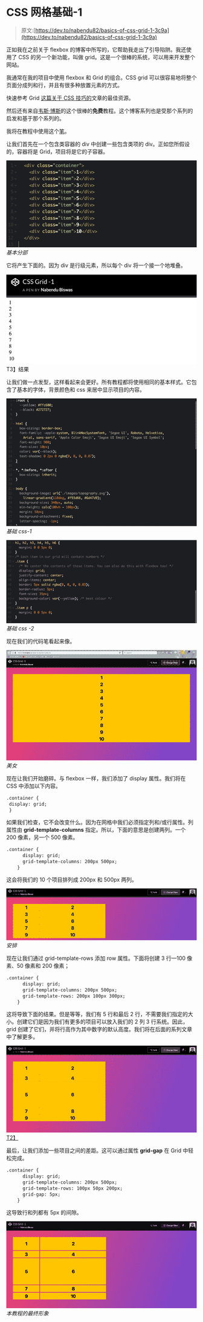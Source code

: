 # CSS 网格基础-1

> 原文:[https://dev.to/nabendu82/basics-of-css-grid-1-3c9a](https://dev.to/nabendu82/basics-of-css-grid-1-3c9a)

正如我在之前关于 flexbox 的博客中所写的，它帮助我走出了引导陷阱。我还使用了 CSS 的另一个新功能，叫做 grid。这是一个很棒的系统，可以用来开发整个网站。

我通常在我的项目中使用 flexbox 和 Grid 的组合。CSS grid 可以很容易地将整个页面分成列和行，并且有很多种放置元素的方式。

快速参考 Grid [这篇关于 CSS 技巧的](https://css-tricks.com/snippets/css/complete-guide-grid/)文章的最佳资源。

然后还有来自[韦斯·博斯](https://cssgrid.io/)的这个很棒的**免费**教程。这个博客系列也是受那个系列的启发和基于那个系列的。

我将在教程中使用这个[笔](https://codepen.io/nabendu82/full/zJddGM/)。

让我们首先在一个包含类容器的 div 中创建一些包含类项的 div。正如您所假设的，容器将是 Grid，项目将是它的子容器。

[![The basic div](img/6cb59f9ee48d3b2562b8a49deef73c89.png) ](https://res.cloudinary.com/practicaldev/image/fetch/s--bm80tj0v--/c_limit%2Cf_auto%2Cfl_progressive%2Cq_auto%2Cw_880/https://cdn-images-1.medium.com/max/2608/1%2AjyBELuQZa8vvVc9sz4DfiQ.png) *基本分部*

它将产生下面的。因为 div 是行级元素，所以每个 div 将一个接一个地堆叠。

[![The result](img/5a2dc5ee461b39d6f10aaaf0959361a1.png)](https://res.cloudinary.com/practicaldev/image/fetch/s--H00TAdq3--/c_limit%2Cf_auto%2Cfl_progressive%2Cq_auto%2Cw_880/https://cdn-images-1.medium.com/max/2344/1%2AeeKzoPkJI-CDpp_BrpwzyQ.png)T3】结果

让我们做一点发型，这样看起来会更好。所有教程都将使用相同的基本样式。它包含了基本的字体，背景颜色和 css 来居中显示项目的内容。

[![basic css-1](img/44935a5b6fc3cefc43efd182df88a861.png) ](https://res.cloudinary.com/practicaldev/image/fetch/s--LKwpQqu4--/c_limit%2Cf_auto%2Cfl_progressive%2Cq_auto%2Cw_880/https://cdn-images-1.medium.com/max/3696/1%2AH-XbRINY-HJzNxTwRDD55A.png) *基础 css-1*

[![basic css -2](img/37166ecc621cff845b028c1b078004fc.png) ](https://res.cloudinary.com/practicaldev/image/fetch/s--IMNKaACP--/c_limit%2Cf_auto%2Cfl_progressive%2Cq_auto%2Cw_880/https://cdn-images-1.medium.com/max/3688/1%2A_UfdnzxVBJvc-_bK5K7BGg.png) *基础 css -2*

现在我们的代码笔看起来像。

[![The beauty](img/a0177bc78c4794b86b7b88569e07a92d.png) ](https://res.cloudinary.com/practicaldev/image/fetch/s--O2sPW19b--/c_limit%2Cf_auto%2Cfl_progressive%2Cq_auto%2Cw_880/https://cdn-images-1.medium.com/max/5756/1%2A1DaWCVG6CNHYDSoX1bK97w.png) *美女*

现在让我们开始磨碎。与 flexbox 一样，我们添加了 display 属性。我们将在 CSS 中添加以下内容。

```
.container {
 display: grid;
 } 
```

如果我们检查，它不会改变什么。因为在网格中我们必须指定列和/或行属性。列属性由 **grid-template-columns** 指定。所以，下面的意思是创建两列。一个 200 像素，另一个 500 像素。

```
.container {
      display: grid;
      grid-template-columns: 200px 500px;
    } 
```

这会将我们的 10 个项目排列成 200px 和 500px 两列。

[![The arrangement](img/74745cdeed7abee74c80e9f5dda828f9.png) ](https://res.cloudinary.com/practicaldev/image/fetch/s--ktK0egFS--/c_limit%2Cf_auto%2Cfl_progressive%2Cq_auto%2Cw_880/https://cdn-images-1.medium.com/max/5760/1%2A76Ia3nIqKL2Z8x4qS36gQg.png) *安排*

现在让我们通过 grid-template-rows 添加 row 属性。下面将创建 3 行—100 像素、50 像素和 200 像素；

```
.container {
      display: grid;
      grid-template-columns: 200px 500px;
      grid-template-rows: 200px 100px 300px;
    } 
```

这将导致下面的结果。但是等等，我们有 5 行和最后 2 行，不需要我们指定的大小。创建它们是因为我们有更多的项目可以放入我们的 2 列 3 行系统。因此，grid 创建了它们，并将行高作为其中数字的默认高度。我们将在后面的系列文章中了解更多。

[![](img/bf89d5a6bdbd8c205a87090888eaeb66.png)T2】](https://res.cloudinary.com/practicaldev/image/fetch/s--Ltc5XgOi--/c_limit%2Cf_auto%2Cfl_progressive%2Cq_auto%2Cw_880/https://cdn-images-1.medium.com/max/5760/1%2ArXrdqTTQ-2aSk7IZZR4nZQ.png)

最后，让我们添加一些项目之间的差距。这可以通过属性 **grid-gap** 在 Grid 中轻松完成。

```
.container {
      display: grid;
      grid-template-columns: 200px 500px;
      grid-template-rows: 100px 50px 200px;
      grid-gap: 5px;
    } 
```

这导致行和列都有 5px 的间隙。

[![The final image of this tutorial](img/688265bac6bd5947c82799465f8748ba.png) ](https://res.cloudinary.com/practicaldev/image/fetch/s--YYsxQ2AP--/c_limit%2Cf_auto%2Cfl_progressive%2Cq_auto%2Cw_880/https://cdn-images-1.medium.com/max/5760/1%2A_TxXU0NDM16MGP0Cfmn2mA.png) *本教程的最终形象*